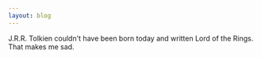 ```yaml
---
layout: blog
---
```


J.R.R. Tolkien couldn't have been born today and written Lord of the Rings. That makes me sad.
